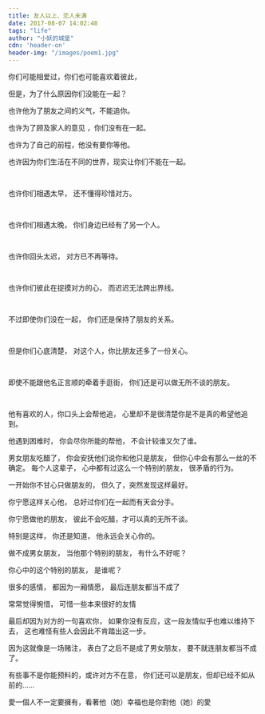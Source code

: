 ```yaml
---
title: 友人以上、恋人未满
date: 2017-08-07 14:02:48
tags: "life"
author: "小妖的城堡"
cdn: 'header-on'
header-img: "/images/poem1.jpg"
---
```

你们可能相爱过，你们也可能喜欢着彼此，

但是，为了什么原因你们没能在一起？

也许他为了朋友之间的义气，不能追你。

也许为了顾及家人的意见 ，你们没有在一起。

也许为了自己的前程，他没有要你等他。

也许因为你们生活在不同的世界，现实让你们不能在一起。

<div style="height: 15px"></div>

也许你们相遇太早，
还不懂得珍惜对方。

<div style="height: 15px"></div>

也许你们相遇太晚，
你们身边已经有了另一个人。

<div style="height: 15px"></div>

也许你回头太迟，
对方已不再等待。

<div style="height: 15px"></div>

也许你们彼此在捉摸对方的心，
而迟迟无法跨出界线。

<div style="height: 15px"></div>

不过即使你们没在一起，
你们还是保持了朋友的关系。

<div style="height: 15px"></div>

但是你们心底清楚，
对这个人，你比朋友还多了一份关心。

<div style="height: 15px"></div>

即使不能跟他名正言顺的牵着手逛街，
你们还是可以做无所不谈的朋友。

<div style="height: 15px"></div>

他有喜欢的人，你口头上会帮他追，
心里却不是很清楚你是不是真的希望他追到。

他遇到困难时，
你会尽你所能的帮他，
不会计较谁又欠了谁。

男女朋友吃醋了，
你会安抚他们说你和他只是朋友，
但你心中会有那么一丝的不确定。
每个人这辈子，
心中都有过这么一个特别的朋友，
很矛盾的行为。

一开始你不甘心只做朋友的，
但久了，突然发现这样最好。

你宁愿这样关心他，
总好过你们在一起而有天会分手。

你宁愿做他的朋友，
彼此不会吃醋，才可以真的无所不谈。

特别是这样，
你还是知道，
他永远会关心你的。

做不成男女朋友，
当他那个特别的朋友，
有什么不好呢？

你心中的这个特别的朋友， 是谁呢？

很多的感情，
都因为一厢情愿，
最后连朋友都当不成了

常常觉得惋惜，
可惜一些本来很好的友情

最后却因为对方的一句喜欢你，
如果你没有反应，这一段友情似乎也难以维持下去，
这也难怪有些人会因此不肯踏出这一步。

因为这就像是一场赌注，
表白了之后不是成了男女朋友，
要不就连朋友都当不成了。

有些事不是你能预料的，或许对方不在意，
你们还可以是朋友，但却已经不如从前的......

愛一個人不一定要擁有，看著他（她）幸福也是你對他（她）的愛
